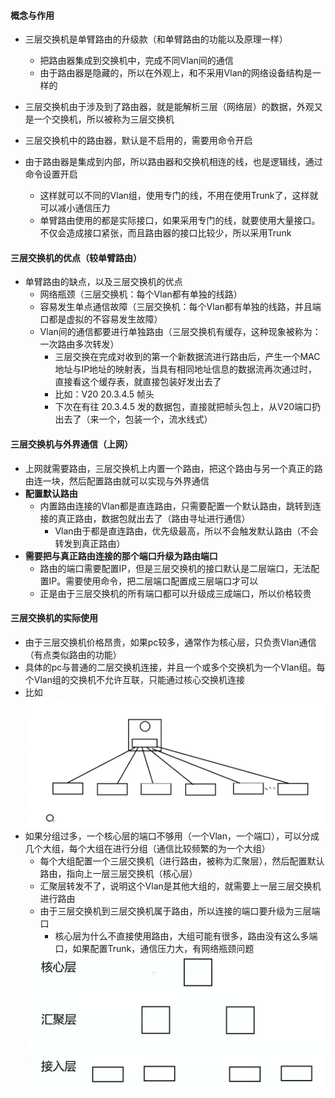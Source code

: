 #### 概念与作用
- 三层交换机是单臂路由的升级款（和单臂路由的功能以及原理一样）
  - 把路由器集成到交换机中，完成不同Vlan间的通信
  - 由于路由器是隐藏的，所以在外观上，和不采用Vlan的网络设备结构是一样的

- 三层交换机由于涉及到了路由器，就是能解析三层（网络层）的数据，外观又是一个交换机，所以被称为三层交换机
- 三层交换机中的路由器，默认是不启用的，需要用命令开启
- 由于路由器是集成到内部，所以路由器和交换机相连的线，也是逻辑线，通过命令设置开启
  - 这样就可以不同的Vlan组，使用专门的线，不用在使用Trunk了，这样就可以减小通信压力
  - 单臂路由使用的都是实际接口，如果采用专门的线，就要使用大量接口。不仅会造成接口紧张，而且路由器的接口比较少，所以采用Trunk



#### 三层交换机的优点（较单臂路由）
- 单臂路由的缺点，以及三层交换机的优点
  - 网络瓶颈（三层交换机：每个Vlan都有单独的线路）
  - 容易发生单点通信故障（三层交换机：每个Vlan都有单独的线路，并且端口都是虚拟的不容易发生故障）
  - Vlan间的通信都要进行单独路由（三层交换机有缓存，这种现象被称为：一次路由多次转发）
    - 三层交换在完成对收到的第一个新数据流进行路由后，产生一个MAC地址与IP地址的映射表，当具有相同地址信息的数据流再次通过时，直接看这个缓存表，就直接包装好发出去了
    - 比如：V20 20.3.4.5 帧头
    - 下次在有往 20.3.4.5 发的数据包，直接就把帧头包上，从V20端口扔出去了（来一个，包装一个，流水线式）


#### 三层交换机与外界通信（上网）
- 上网就需要路由，三层交换机上内置一个路由，把这个路由与另一个真正的路由连一块，然后配置路由就可以实现与外界通信
- **配置默认路由**
  - 内置路由连接的Vlan都是直连路由，只需要配置一个默认路由，跳转到连接的真正路由，数据包就出去了（路由寻址进行通信）
    - Vlan由于都是直连路由，优先级最高，所以不会触发默认路由（不会转发到真正路由）
- **需要把与真正路由连接的那个端口升级为路由端口**
  - 路由的端口需要配置IP，但是三层交换机的接口默认是二层端口，无法配置IP。需要使用命令，把二层端口配置成三层端口才可以
  - 正是由于三层交换机的所有端口都可以升级成三成端口，所以价格较贵

  

#### 三层交换机的实际使用
- 由于三层交换机价格昂贵，如果pc较多，通常作为核心层，只负责Vlan通信（有点类似路由的功能）
- 具体的pc与普通的二层交换机连接，并且一个或多个交换机为一个Vlan组。每个Vlan组的交换机不允许互联，只能通过核心交换机连接
- 比如
  <img src='../../../imgs/img61.png' />
- 如果分组过多，一个核心层的端口不够用（一个Vlan，一个端口），可以分成几个大组，每个大组在进行分组（通信比较频繁的为一个大组）
  - 每个大组配置一个三层交换机（进行路由，被称为汇聚层），然后配置默认路由，指向上一层三层交换机（核心层）
  - 汇聚层转发不了，说明这个Vlan是其他大组的，就需要上一层三层交换机进行路由
  - 由于三层交换机到三层交换机属于路由，所以连接的端口要升级为三层端口
    - 核心层为什么不直接使用路由，大组可能有很多，路由没有这么多端口，如果配置Trunk，通信压力大，有网络瓶颈问题
  <img src='../../../imgs/img62.png' />



